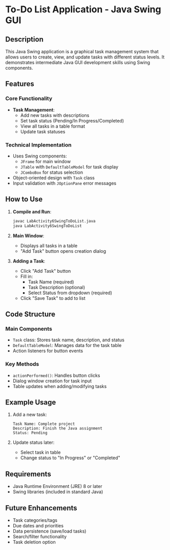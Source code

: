 # To-Do List Application - Java Swing GUI

## Description
This Java Swing application is a graphical task management system that allows users to create, view, and update tasks with different status levels. It demonstrates intermediate Java GUI development skills using Swing components.

## Features

### Core Functionality
- **Task Management**:
  - Add new tasks with descriptions
  - Set task status (Pending/In Progress/Completed)
  - View all tasks in a table format
  - Update task statuses

### Technical Implementation
- Uses Swing components:
  - `JFrame` for main window
  - `JTable` with `DefaultTableModel` for task display
  - `JComboBox` for status selection
- Object-oriented design with `Task` class
- Input validation with `JOptionPane` error messages

## How to Use

1. **Compile and Run**:
   ```bash
   javac LabActivity6SwingToDoList.java
   java LabActivity6SwingToDoList
   ```

2. **Main Window**:
   - Displays all tasks in a table
   - "Add Task" button opens creation dialog

3. **Adding a Task**:
   - Click "Add Task" button
   - Fill in:
     - Task Name (required)
     - Task Description (optional)
     - Select Status from dropdown (required)
   - Click "Save Task" to add to list

## Code Structure

### Main Components
- `Task` class: Stores task name, description, and status
- `DefaultTableModel`: Manages data for the task table
- Action listeners for button events

### Key Methods
- `actionPerformed()`: Handles button clicks
- Dialog window creation for task input
- Table updates when adding/modifying tasks

## Example Usage

1. Add a new task:
   ```
   Task Name: Complete project
   Description: Finish the Java assignment
   Status: Pending
   ```

2. Update status later:
   - Select task in table
   - Change status to "In Progress" or "Completed"

## Requirements
- Java Runtime Environment (JRE) 8 or later
- Swing libraries (included in standard Java)

## Future Enhancements
- Task categories/tags
- Due dates and priorities
- Data persistence (save/load tasks)
- Search/filter functionality
- Task deletion option
